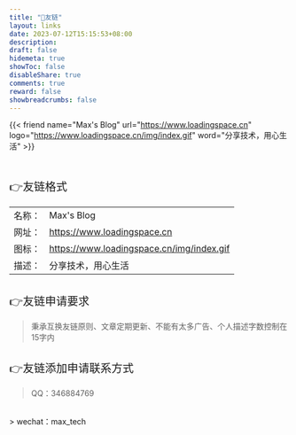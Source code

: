 ```yaml
---
title: "🤝友链"
layout: links
date: 2023-07-12T15:15:53+08:00
description: 
draft: false
hidemeta: true
showToc: false
disableShare: true
comments: true
reward: false
showbreadcrumbs: false
---
```


<div class="friend">

{{< friend name="Max's Blog" url="https://www.loadingspace.cn" logo="https://www.loadingspace.cn/img/index.gif" word="分享技术，用心生活" >}}


</div>

<br/>
<br/>



<div style="font-size: 20px;" class="youlian">👉友链格式</div>

<div style="font-size: 16px;">


|        |                                   |
| ------ | --------------------------------- |
| 名称： | Max's Blog                       |
| 网址： | https://www.loadingspace.cn           |
| 图标： | https://www.loadingspace.cn/img/index.gif |
| 描述： | 分享技术，用心生活    |

</div>

<br/>

<div style="font-size: 20px;">👉友链申请要求</div>

> 秉承互换友链原则、文章定期更新<!-- 、网站在工信部备案 -->、不能有太多广告、个人描述字数控制在15字内

<br/>

<div style="font-size: 20px;">👉友链添加申请联系方式</div>

> QQ：346884769
<br/>
> wechat：max_tech







